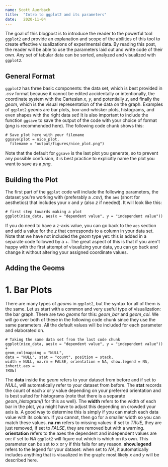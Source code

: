 ```yaml
---
name: Scott Auerbach
title:  "Intro to ggplot2 and its parameters"
date:   2020-11-04
---
```

The goal of this blogpost is to introduce the reader to the powerful tool `ggplot2`
and provide an explanation and scope of the abilities of this tool to create effective
visualizations of experimental data. By reading this post, the reader will be
able to use the parameters laid out and write code of their own. Any set of tabular data can be sorted, analyzed and visualized with `ggplot2`.

## General Format

`ggplot2` has three basic components: the data set, which is best provided in
*.csv* format because it cannot be edited accidentally or intentionally, the
coordinate system with the Cartesian *x*, *y*, and potentially *z*, and finally the *geom*, which is the visual representation of the data on the graph. Examples of `ggplot2` *geoms* are bar plots, box-and-whisker plots, histograms, and even shapes with the right data set! It is also important to include the function `ggsave` to save the output of the code with your choice of format (*png* is recommended here). The following code chunk shows this:

```{r save-plot-with-ggsave}
# Save plot here with your filename
ggsave(plot = nice_plot,
  filename = "output/figures/nice_plot.png")
```
Note that the default for `ggsave` is the last plot you generate, so to prevent
any possible confusion, it is best practice to explicitly name the plot you want
to save as a *png*.

## Building the Plot

The first part of the `ggplot` code will include the following parameters, the
dataset you're working with (preferably a *.csv*), the `aes` (short for aesthetics) that includes your *x* and *y* (also *z* if needed). It will look like this:

```{r plot}
# first step towards making a plot
ggplot(nice_data, aes(x = "dependent value", y = "independent value"))
```
If you do need to have a z-axis value, you can go back to the `aes` section and add a value for the *z* that corresponds to a column in your data set. Note that we have not included the *geom* type yet: this is added in a separate code followed by a +. The great aspect of this is that if you aren't happy with the first attempt of visualizing your data, you can go back and change it without altering your assigned coordinate values.

## Adding the Geoms
# 1. Bar Plots

There are many types of *geoms* in `ggplot2`, but the syntax for all of them is
the same. Let us start with a common and very useful type of visualization: the
bar graph. There are two *geoms* for this: *geom_bar* and *geom_col*. We will
go over both of these in the following code chunk since they use the same parameters. All the default values will be included
for each parameter and elaborated on.

```{r make-bar-plot}
# Taking the same data set from the last code chunk
ggplot(nice_data, aes(x = "dependent value", y = "independent value")) +
geom_col(mapping = "NULL",
data = "NULL", stat = "count", position = stack,
width = NULL, na.rm = FALSE, orientation = NA, show.legend = NA, inherit.aes =
TRUE)
```
The **data** inside the *geom* refers to your dataset from before
and if set to *NULL*, will automatically refer to your dataset
from before. The **stat** records the count of each *x* or *y* value depending on your preferred orientation and is best suited for histograms (note that there is a separate *geom_histogram()* for this as well). The **width** refers to the width of each bar in the plot, you might have to adjust this depending on crowded your axis is. A good way to determine this is simply if you can match each data value with its column. If you cannot, then go for a smaller width so you can match these values. **na.rm** refers to missing values: if set to *TRUE*, they are just removed, if set to *FALSE*, they are removed but with a warning. **orientation** refers to the axes the dependent and independent values are on: if set to *NA* `ggplot2` will figure out which is which on its own. This parameter can be set to x or y if this fails for any reason. **show.legend** refers to the legend for your dataset: when set to *NA*, it automatically includes anything that is visualized in the graph: most likely *x* and *y* will be described here.

